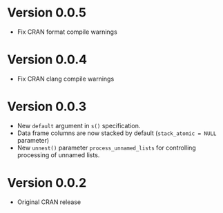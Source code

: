 Version 0.0.5
=============

- Fix CRAN format compile warnings

Version 0.0.4
=============

- Fix CRAN clang compile warnings

Version 0.0.3
=============

- New `default` argument in `s()` specification.
- Data frame columns are now stacked by default (`stack_atomic = NULL` parameter)
- New `unnest()` parameter `process_unnamed_lists` for controlling processing of unnamed lists.

Version 0.0.2
=============

- Original CRAN release
